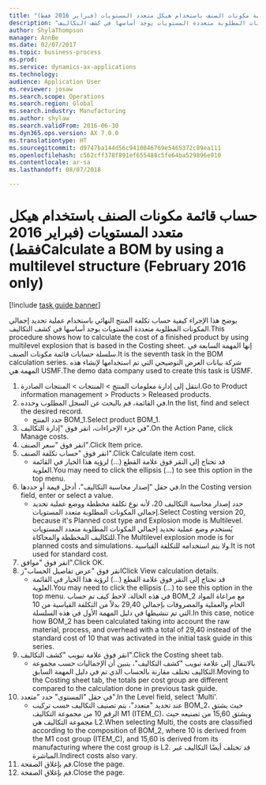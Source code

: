 ```yaml
--- 
title: "حساب قائمة مكونات الصنف باستخدام هيكل متعدد المستويات (فبراير 2016 فقط)"
description: "يوضح هذا الإجراء كيفية حساب تكلفة المنتج النهائي باستخدام عملية تحديد إجمالي المكونات المطلوبة‬ متعددة المستويات يوجد أساسها في كشف التكاليف."
author: ShylaThompson
manager: AnnBe
ms.date: 02/07/2017
ms.topic: business-process
ms.prod: 
ms.service: dynamics-ax-applications
ms.technology: 
audience: Application User
ms.reviewer: josaw
ms.search.scope: Operations
ms.search.region: Global
ms.search.industry: Manufacturing
ms.author: shylaw
ms.search.validFrom: 2016-06-30
ms.dyn365.ops.version: AX 7.0.0
ms.translationtype: HT
ms.sourcegitcommit: d9747ba144d56c9410846769e5465372c89ea111
ms.openlocfilehash: c562cff378f891ef655488c5fe64ba529896e910
ms.contentlocale: ar-sa
ms.lasthandoff: 08/07/2018

---
```

# <a name="calculate-a-bom-by-using-a-multilevel-structure-february-2016-only"></a><span data-ttu-id="47485-103">حساب قائمة مكونات الصنف باستخدام هيكل متعدد المستويات (فبراير 2016 فقط)</span><span class="sxs-lookup"><span data-stu-id="47485-103">Calculate a BOM by using a multilevel structure (February 2016 only)</span></span>

[!include [task guide banner](../../includes/task-guide-banner.md)]

<span data-ttu-id="47485-104">يوضح هذا الإجراء كيفية حساب تكلفة المنتج النهائي باستخدام عملية تحديد إجمالي المكونات المطلوبة‬ متعددة المستويات يوجد أساسها في كشف التكاليف.</span><span class="sxs-lookup"><span data-stu-id="47485-104">This procedure shows how to calculate the cost of a finished product by using multilevel explosion that is based in the Costing sheet.</span></span> <span data-ttu-id="47485-105">إنها المهمة السابعة في سلسلة حسابات قائمة مكونات الصنف.</span><span class="sxs-lookup"><span data-stu-id="47485-105">It is the seventh task in the BOM calculation series.</span></span> <span data-ttu-id="47485-106">شركة بيانات العرض التوضيحي التي تم استخدامها لإنشاء هذه المهمة هي USMF.‬</span><span class="sxs-lookup"><span data-stu-id="47485-106">The demo data company used to create this task is USMF.</span></span>

1. <span data-ttu-id="47485-107">انتقل إلى إدارة معلومات المنتج > المنتجات > المنتجات الصادرة.</span><span class="sxs-lookup"><span data-stu-id="47485-107">Go to Product information management > Products > Released products.</span></span>
2. <span data-ttu-id="47485-108">في القائمة، قم بالبحث عن السجل المطلوب وحدده.</span><span class="sxs-lookup"><span data-stu-id="47485-108">In the list, find and select the desired record.</span></span>
    * <span data-ttu-id="47485-109">حدد المنتج BOM_1.</span><span class="sxs-lookup"><span data-stu-id="47485-109">Select product BOM_1.</span></span>  
3. <span data-ttu-id="47485-110">في جزء الإجراءات، انقر فوق "إدارة التكاليف‬".</span><span class="sxs-lookup"><span data-stu-id="47485-110">On the Action Pane, click Manage costs.</span></span>
4. <span data-ttu-id="47485-111">انقر فوق "سعر الصنف".</span><span class="sxs-lookup"><span data-stu-id="47485-111">Click Item price.</span></span>
5. <span data-ttu-id="47485-112">انقر فوق "حساب تكلفة الصنف".</span><span class="sxs-lookup"><span data-stu-id="47485-112">Click Calculate item cost.</span></span>
    * <span data-ttu-id="47485-113">قد تحتاج إلى النقر فوق علامة القطع (...) لرؤية هذا الخيار في القائمة العلوية.</span><span class="sxs-lookup"><span data-stu-id="47485-113">You may need to click the ellipsis (...) to see this option in the top menu.</span></span>  
6. <span data-ttu-id="47485-114">في حقل "‏‫إصدار محاسبة التكاليف‬"، أدخل قيمة أو حددها.</span><span class="sxs-lookup"><span data-stu-id="47485-114">In the Costing version field, enter or select a value.</span></span>
    * <span data-ttu-id="47485-115">حدد إصدار محاسبة التكاليف 20، لأنه نوع تكلفة مخططة ووضع عملية تحديد إجمالي المكونات المطلوبة‬ متعدد المستويات.</span><span class="sxs-lookup"><span data-stu-id="47485-115">Select Costing version 20, because it's Planned cost type and Explosion mode is Multilevel.</span></span>   <span data-ttu-id="47485-116">يُستخدم وضع عملية تحديد إجمالي المكونات المطلوبة‬ متعدد المستويات للتكاليف المخططة والمحاكاة.</span><span class="sxs-lookup"><span data-stu-id="47485-116">The Multilevel explosion mode is for planned costs and simulations.</span></span> <span data-ttu-id="47485-117">ولا يتم استخدامه للتكلفة القياسية.</span><span class="sxs-lookup"><span data-stu-id="47485-117">It is not used for standard cost.</span></span>  
7. <span data-ttu-id="47485-118">انقر فوق "موافق".</span><span class="sxs-lookup"><span data-stu-id="47485-118">Click OK.</span></span>
8. <span data-ttu-id="47485-119">انقر فوق "عرض تفاصيل الحساب"ز</span><span class="sxs-lookup"><span data-stu-id="47485-119">Click View calculation details.</span></span>
    * <span data-ttu-id="47485-120">قد تحتاج إلى النقر فوق علامة القطع (...) لرؤية هذا الخيار في القائمة العلوية.</span><span class="sxs-lookup"><span data-stu-id="47485-120">You may need to click the ellipsis (...) to see this option in the top menu.</span></span>  <span data-ttu-id="47485-121">في هذه الحالة، لاحظ كيف تم حساب BOM_2 مع مراعاة المواد الخام والعملية والمصروفات بإجمالي 29,40 بدلاً من التكلفة القياسية من 10 التي تم تنشيطها في دليل المهمة الأول في هذه السلسلة.</span><span class="sxs-lookup"><span data-stu-id="47485-121">In this case, notice how BOM_2 has been calculated taking into account the raw material, process, and overhead with a total of 29,40 instead of the standard cost of 10 that was activated in the initial task guide in this series.</span></span>  
9. <span data-ttu-id="47485-122">انقر فوق علامة تبويب "كشف التكاليف".</span><span class="sxs-lookup"><span data-stu-id="47485-122">Click the Costing sheet tab.</span></span>
    * <span data-ttu-id="47485-123">بالانتقال إلى علامة تبويب "كشف التكاليف"، يتبين أن الإجماليات حسب مجموعة التكاليف تختلف مقارنة بالحساب الذي تم في دليل المهمة السابق.</span><span class="sxs-lookup"><span data-stu-id="47485-123">Moving to the Costing sheet tab, the totals per cost group are different compared to the calculation done in previous task guide.</span></span>  
10. <span data-ttu-id="47485-124">في حقل "المستوى" حدد "متعدد".</span><span class="sxs-lookup"><span data-stu-id="47485-124">In the Level field, select 'Multi'.</span></span>
    * <span data-ttu-id="47485-125">عند تحديد "متعدد"، يتم تصنيف التكاليف حسب تركيب BOM_2، حيث يشتق الرقم 10 من مجموعة التكاليف M1 (ITEM_C)، ويشتق 15,60 من تصنيعه حيث مجموعة التكاليف هي L2.</span><span class="sxs-lookup"><span data-stu-id="47485-125">When selecting Multi, the costs are classified according to the composition of BOM_2, where 10 is derived from the M1 cost group (ITEM_C), and 15,60 is derived from its manufacturing where the cost group is L2.</span></span> <span data-ttu-id="47485-126">قد تختلف أيضًا التكاليف غير المباشرة.</span><span class="sxs-lookup"><span data-stu-id="47485-126">Indirect costs also vary.</span></span>  
11. <span data-ttu-id="47485-127">قم بإغلاق الصفحة.</span><span class="sxs-lookup"><span data-stu-id="47485-127">Close the page.</span></span>
12. <span data-ttu-id="47485-128">قم بإغلاق الصفحة.</span><span class="sxs-lookup"><span data-stu-id="47485-128">Close the page.</span></span>



